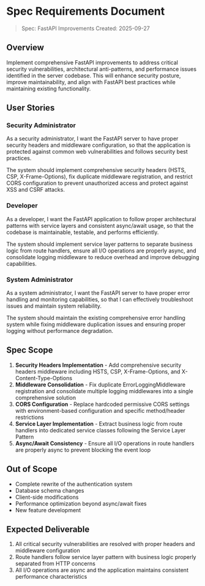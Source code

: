 # Spec Requirements Document

> Spec: FastAPI Improvements
> Created: 2025-09-27

## Overview

Implement comprehensive FastAPI improvements to address critical security vulnerabilities, architectural anti-patterns, and performance issues identified in the server codebase. This will enhance security posture, improve maintainability, and align with FastAPI best practices while maintaining existing functionality.

## User Stories

### Security Administrator

As a security administrator, I want the FastAPI server to have proper security headers and middleware configuration, so that the application is protected against common web vulnerabilities and follows security best practices.

The system should implement comprehensive security headers (HSTS, CSP, X-Frame-Options), fix duplicate middleware registration, and restrict CORS configuration to prevent unauthorized access and protect against XSS and CSRF attacks.

### Developer

As a developer, I want the FastAPI application to follow proper architectural patterns with service layers and consistent async/await usage, so that the codebase is maintainable, testable, and performs efficiently.

The system should implement service layer patterns to separate business logic from route handlers, ensure all I/O operations are properly async, and consolidate logging middleware to reduce overhead and improve debugging capabilities.

### System Administrator

As a system administrator, I want the FastAPI server to have proper error handling and monitoring capabilities, so that I can effectively troubleshoot issues and maintain system reliability.

The system should maintain the existing comprehensive error handling system while fixing middleware duplication issues and ensuring proper logging without performance degradation.

## Spec Scope

1. **Security Headers Implementation** - Add comprehensive security headers middleware including HSTS, CSP, X-Frame-Options, and X-Content-Type-Options
2. **Middleware Consolidation** - Fix duplicate ErrorLoggingMiddleware registration and consolidate multiple logging middlewares into a single comprehensive solution
3. **CORS Configuration** - Replace hardcoded permissive CORS settings with environment-based configuration and specific method/header restrictions
4. **Service Layer Implementation** - Extract business logic from route handlers into dedicated service classes following the Service Layer Pattern
5. **Async/Await Consistency** - Ensure all I/O operations in route handlers are properly async to prevent blocking the event loop

## Out of Scope

- Complete rewrite of the authentication system
- Database schema changes
- Client-side modifications
- Performance optimization beyond async/await fixes
- New feature development

## Expected Deliverable

1. All critical security vulnerabilities are resolved with proper headers and middleware configuration
2. Route handlers follow service layer pattern with business logic properly separated from HTTP concerns
3. All I/O operations are async and the application maintains consistent performance characteristics
